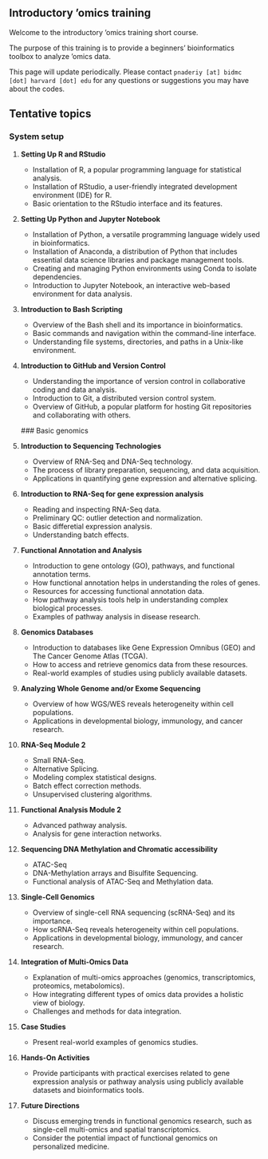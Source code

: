 ## Introductory ’omics training

Welcome to the introductory ’omics training short course.

The purpose of this training is to provide a beginners’ bioinformatics
toolbox to analyze ’omics data.

This page will update periodically. Please contact
`pnaderiy [at] bidmc [dot] harvard [dot] edu` for any questions or
suggestions you may have about the codes.

## Tentative topics

### System setup

1.  **Setting Up R and RStudio**

    -   Installation of R, a popular programming language for
        statistical analysis.
    -   Installation of RStudio, a user-friendly integrated development
        environment (IDE) for R.
    -   Basic orientation to the RStudio interface and its features.

2.  **Setting Up Python and Jupyter Notebook**

    -   Installation of Python, a versatile programming language widely
        used in bioinformatics.
    -   Installation of Anaconda, a distribution of Python that includes
        essential data science libraries and package management tools.
    -   Creating and managing Python environments using Conda to isolate
        dependencies.
    -   Introduction to Jupyter Notebook, an interactive web-based
        environment for data analysis.

3.  **Introduction to Bash Scripting**

    -   Overview of the Bash shell and its importance in bioinformatics.
    -   Basic commands and navigation within the command-line interface.
    -   Understanding file systems, directories, and paths in a
        Unix-like environment.

4.  **Introduction to GitHub and Version Control**

    -   Understanding the importance of version control in collaborative
        coding and data analysis.
    -   Introduction to Git, a distributed version control system.
    -   Overview of GitHub, a popular platform for hosting Git
        repositories and collaborating with others.

    \### Basic genomics

5.  **Introduction to Sequencing Technologies**

    -   Overview of RNA-Seq and DNA-Seq technology.
    -   The process of library preparation, sequencing, and data
        acquisition.
    -   Applications in quantifying gene expression and alternative
        splicing.

6.  **Introduction to RNA-Seq for gene expression analysis**

    -   Reading and inspecting RNA-Seq data.
    -   Preliminary QC: outlier detection and normalization.
    -   Basic differetial expression analysis.
    -   Understanding batch effects.

7.  **Functional Annotation and Analysis**

    -   Introduction to gene ontology (GO), pathways, and functional
        annotation terms.
    -   How functional annotation helps in understanding the roles of
        genes.
    -   Resources for accessing functional annotation data.
    -   How pathway analysis tools help in understanding complex
        biological processes.
    -   Examples of pathway analysis in disease research.

8.  **Genomics Databases**

    -   Introduction to databases like Gene Expression Omnibus (GEO) and
        The Cancer Genome Atlas (TCGA).
    -   How to access and retrieve genomics data from these resources.
    -   Real-world examples of studies using publicly available
        datasets.

9.  **Analyzing Whole Genome and/or Exome Sequencing**

    -   Overview of how WGS/WES reveals heterogeneity within cell
        populations.
    -   Applications in developmental biology, immunology, and cancer
        research.

10. **RNA-Seq Module 2**

    -   Small RNA-Seq.
    -   Alternative Splicing.
    -   Modeling complex statistical designs.
    -   Batch effect correction methods.
    -   Unsupervised clustering algorithms.

11. **Functional Analysis Module 2**

    -   Advanced pathway analysis.
    -   Analysis for gene interaction networks.

12. **Sequencing DNA Methylation and Chromatic accessibility**

    -   ATAC-Seq
    -   DNA-Methylation arrays and Bisulfite Sequencing.
    -   Functional analysis of ATAC-Seq and Methylation data.

13. **Single-Cell Genomics**

    -   Overview of single-cell RNA sequencing (scRNA-Seq) and its
        importance.
    -   How scRNA-Seq reveals heterogeneity within cell populations.
    -   Applications in developmental biology, immunology, and cancer
        research.

14. **Integration of Multi-Omics Data**

    -   Explanation of multi-omics approaches (genomics,
        transcriptomics, proteomics, metabolomics).
    -   How integrating different types of omics data provides a
        holistic view of biology.
    -   Challenges and methods for data integration.

15. **Case Studies**

    -   Present real-world examples of genomics studies.

16. **Hands-On Activities**

    -   Provide participants with practical exercises related to gene
        expression analysis or pathway analysis using publicly available
        datasets and bioinformatics tools.

17. **Future Directions**

    -   Discuss emerging trends in functional genomics research, such as
        single-cell multi-omics and spatial transcriptomics.
    -   Consider the potential impact of functional genomics on
        personalized medicine.
